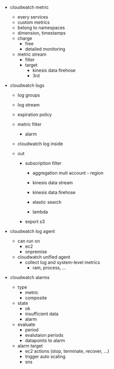 - cloudwatch metric
    - every services
    - custom metrics
    - belong to namespaces
    - dimension, timestamps
    - charge
        - free
        - detailed monitoring
    - metric stream
        - filter
        - target
            - kinesis data firehose
            - 3rd

- cloudwatch logs
    - log groups
    - log stream
    - expiration policy

    - metric filter
        - alarm
    - cloudwatch log inside

    - out
        - subscription filter
            - aggregation muti account - region
    
            - kinesis data stream
            - kinesis data firehose
            - elastic search
            - lambda
        - export s3

- cloudwatch log agent
    - can run on
        - ec2
        - onpremise
    - cloudwatch unified agent
        - collect log and system-level metrics
            - ram, process, ...
    
- cloudwatch alarms
    - type
        - metric
        - composite
    - state
        - ok
        - insufficient data
        - alarm
    - evaluate
        - period
        - evalutaion periods
        - datapoints to alarm
    - alarm target
        - ec2 actions (stop, terminate, recover, ...)
        - trigger auto scaling
        - sns